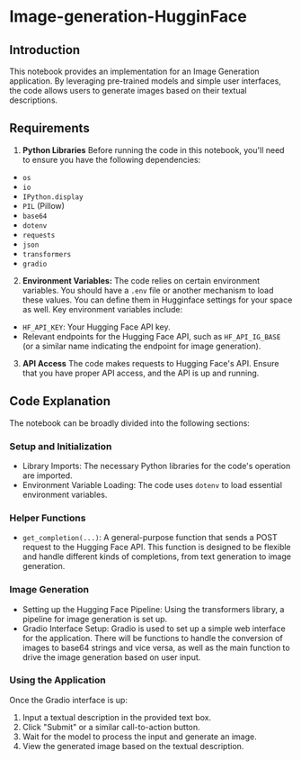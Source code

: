 # Image-generation-HugginFace

## Introduction
This notebook provides an implementation for an Image Generation application. By leveraging pre-trained models and simple user interfaces, the code allows users to generate images based on their textual descriptions.

## Requirements
1. **Python Libraries** Before running the code in this notebook, you'll need to ensure you have the following dependencies:
- `os`
- `io`
- `IPython.display`
- `PIL` (Pillow)
- `base64`
- `dotenv`
- `requests`
- `json`
- `transformers`
- `gradio`

2. **Environment Variables:** The code relies on certain environment variables. You should have a `.env` file or another mechanism to load these values. You can define them in Hugginface settings for your space as well. Key environment variables include:
- `HF_API_KEY`: Your Hugging Face API key.
- Relevant endpoints for the Hugging Face API, such as `HF_API_IG_BASE` (or a similar name indicating the endpoint for image generation).

3. **API Access** The code makes requests to Hugging Face's API. Ensure that you have proper API access, and the API is up and running.

## Code Explanation
The notebook can be broadly divided into the following sections:

### Setup and Initialization
- Library Imports: The necessary Python libraries for the code's operation are imported.
- Environment Variable Loading: The code uses `dotenv` to load essential environment variables.

### Helper Functions
- `get_completion(...)`: A general-purpose function that sends a POST request to the Hugging Face API. This function is designed to be flexible and handle different kinds of completions, from text generation to image generation.

### Image Generation
- Setting up the Hugging Face Pipeline: Using the transformers library, a pipeline for image generation is set up.
- Gradio Interface Setup: Gradio is used to set up a simple web interface for the application. There will be functions to handle the conversion of images to base64 strings and vice versa, as well as the main function to drive the image generation based on user input.

### Using the Application
Once the Gradio interface is up:

1. Input a textual description in the provided text box.
2. Click "Submit" or a similar call-to-action button.
3. Wait for the model to process the input and generate an image.
4. View the generated image based on the textual description.


